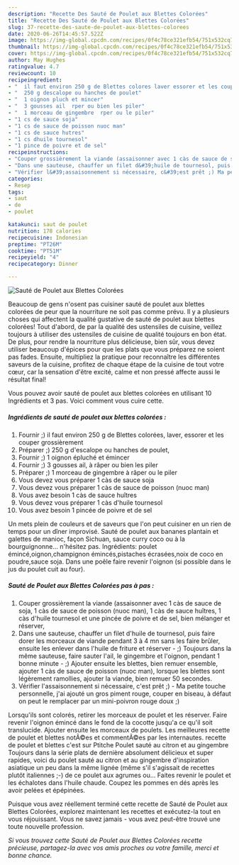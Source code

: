 ```yaml
---
description: "Recette Des Sauté de Poulet aux Blettes Colorées"
title: "Recette Des Sauté de Poulet aux Blettes Colorées"
slug: 37-recette-des-saute-de-poulet-aux-blettes-colorees
date: 2020-06-26T14:45:57.522Z
image: https://img-global.cpcdn.com/recipes/0f4c78ce321efb54/751x532cq70/saute-de-poulet-aux-blettes-colorees-photo-principale-de-la-recette.jpg
thumbnail: https://img-global.cpcdn.com/recipes/0f4c78ce321efb54/751x532cq70/saute-de-poulet-aux-blettes-colorees-photo-principale-de-la-recette.jpg
cover: https://img-global.cpcdn.com/recipes/0f4c78ce321efb54/751x532cq70/saute-de-poulet-aux-blettes-colorees-photo-principale-de-la-recette.jpg
author: May Hughes
ratingvalue: 4.7
reviewcount: 10
recipeingredient:
- "  il faut environ 250 g de Blettes colores laver essorer et les couper grossirement"
- "  250 g descalope ou hanches de poulet"
- "  1 oignon pluch et mincer"
- "  3 gousses ail  rper ou bien les piler"
- "  1 morceau de gingembre  rper ou le piler"
- "1 cs de sauce soja"
- "1 cs de sauce de poisson nuoc man"
- "1 cs de sauce hutres"
- "1 cs dhuile tournesol"
- "1 pince de poivre et de sel"
recipeinstructions:
- "Couper grossièrement la viande (assaisonner avec 1 càs de sauce de soja, 1 càs de sauce de poisson (nuoc man), 1 càs de sauce huîtres, 1 càs d&#39;huile tournesol et une pincée de poivre et de sel, bien mélanger et réserver,"
- "Dans une sauteuse, chauffer un filet d&#39;huile de tournesol, puis faire dorer les morceaux de viande pendant 3 à 4 mn sans les faire brûler, ensuite les enlever dans l&#39;huile de friture et réserver  ;) Toujours dans la même sauteuse, faire sauter l&#39;ail, le gingembre et l&#39;oignon, pendant 1 bonne minute  ;) Ajouter ensuite les blettes, bien remuer ensemble, ajouter 1 càs de sauce de poisson (nuoc man), lorsque les blettes sont légèrement ramollies, ajouter la viande, bien remuer 50 secondes."
- "Vérifier l&#39;assaisonnement si nécessaire, c&#39;est prêt ;) Ma petite touche personnelle, j&#39;ai ajouté un gros piment rouge, couper en biseau, à défaut on peut le remplacer par un mini-poivron rouge doux ;)"
categories:
- Resep
tags:
- saut
- de
- poulet

katakunci: saut de poulet 
nutrition: 178 calories
recipecuisine: Indonesian
preptime: "PT26M"
cooktime: "PT51M"
recipeyield: "4"
recipecategory: Dinner

---
```



![Sauté de Poulet aux Blettes Colorées](https://img-global.cpcdn.com/recipes/0f4c78ce321efb54/751x532cq70/saute-de-poulet-aux-blettes-colorees-photo-principale-de-la-recette.jpg)

Beaucoup de gens n'osent pas cuisiner sauté de poulet aux blettes colorées de peur que la nourriture ne soit pas comme prévu. Il y a plusieurs choses qui affectent la qualité gustative de sauté de poulet aux blettes colorées! Tout d'abord, de par la qualité des ustensiles de cuisine, veillez toujours à utiliser des ustensiles de cuisine de qualité toujours en bon état. De plus, pour rendre la nourriture plus délicieuse, bien sûr, vous devez utiliser beaucoup d'épices pour que les plats que vous préparez ne soient pas fades. Ensuite, multipliez la pratique pour reconnaître les différentes saveurs de la cuisine, profitez de chaque étape de la cuisine de tout votre cœur, car la sensation d'être excité, calme et non pressé affecte aussi le résultat final!

<!--inarticleads1-->

Vous pouvez avoir sauté de poulet aux blettes colorées en utilisant 10 Ingrédients et 3 pas. Voici comment vous cuire cette.

##### Ingrédients de sauté de poulet aux blettes colorées :

1. Fournir  ;) il faut environ 250 g de Blettes colorées, laver, essorer et les couper grossièrement
1. Préparer  ;) 250 g d&#39;escalope ou hanches de poulet,
1. Fournir  ;) 1 oignon épluché et émincer
1. Fournir  ;) 3 gousses ail, à râper ou bien les piler
1. Préparer  ;) 1 morceau de gingembre à râper ou le piler
1. Vous devez vous préparer 1 càs de sauce soja
1. Vous devez vous préparer 1 càs de sauce de poisson (nuoc man)
1. Vous avez besoin 1 càs de sauce huîtres
1. Vous devez vous préparer 1 càs d&#39;huile tournesol
1. Vous avez besoin 1 pincée de poivre et de sel


Un mets plein de couleurs et de saveurs que l&#39;on peut cuisiner en un rien de temps pour un dîner improvisé. Sauté de poulet aux bananes plantain et galettes de manioc, façon Sichuan, sauce curry coco ou à la bourguignonne… n&#39;hésitez pas. Ingrédients: poulet émincé,oignon,champignon émincés,pistaches écrasées,noix de coco en poudre,sauce soja. Dans une poêle faire revenir l&#39;oignon (si possible dans le jus du poulet cuit au four). 

<!--inarticleads2-->

##### Sauté de Poulet aux Blettes Colorées pas à pas :

1. Couper grossièrement la viande (assaisonner avec 1 càs de sauce de soja, 1 càs de sauce de poisson (nuoc man), 1 càs de sauce huîtres, 1 càs d&#39;huile tournesol et une pincée de poivre et de sel, bien mélanger et réserver,
1. Dans une sauteuse, chauffer un filet d&#39;huile de tournesol, puis faire dorer les morceaux de viande pendant 3 à 4 mn sans les faire brûler, ensuite les enlever dans l&#39;huile de friture et réserver  - ;) Toujours dans la même sauteuse, faire sauter l&#39;ail, le gingembre et l&#39;oignon, pendant 1 bonne minute  - ;) Ajouter ensuite les blettes, bien remuer ensemble, ajouter 1 càs de sauce de poisson (nuoc man), lorsque les blettes sont légèrement ramollies, ajouter la viande, bien remuer 50 secondes.
1. Vérifier l&#39;assaisonnement si nécessaire, c&#39;est prêt ;) - Ma petite touche personnelle, j&#39;ai ajouté un gros piment rouge, couper en biseau, à défaut on peut le remplacer par un mini-poivron rouge doux ;)


Lorsqu&#39;ils sont colorés, retirer les morceaux de poulet et les réserver. Faire revenir l&#39;oignon émincé dans le fond de la cocotte jusqu&#39;a ce qu&#39;il soit translucide. Ajouter ensuite les morceaux de poulets. Les meilleures recette de poulet et blettes notÃ©es et commentÃ©es par les internautes. recette de poulet et blettes c&#39;est sur Ptitche Poulet sauté au citron et au gingembre Toujours dans la série plats de dernière absolument délicieux et super rapides, voici du poulet sauté au citron et au gingembre d&#39;inspiration asiatique un peu dans la même lignée (même s&#39;il s&#39;agissait de recettes plutôt italiennes ;-) de ce poulet aux agrumes ou… Faites revenir le poulet et les échalotes dans l&#39;huile chaude. Coupez les pommes en dés après les avoir pelées et épépinées. 

<!--inarticleads1-->

<p>
Puisque vous avez réellement terminé cette recette de Sauté de Poulet aux Blettes Colorées, explorez maintenant les recettes et exécutez-la tout en vous réjouissant. Vous ne savez jamais - vous avez peut-être trouvé une toute nouvelle profession.
</p>

<p>
<i>Si vous trouvez cette Sauté de Poulet aux Blettes Colorées recette précieuse, partagez-la avec vos amis proches ou votre famille, merci et bonne chance.</i>
</p>
